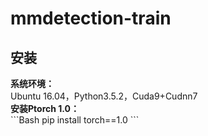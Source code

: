 # mmdetection-train
<h2>安装</h2>
<strong>系统环境：</strong></br>
Ubuntu 16.04，Python3.5.2，Cuda9+Cudnn7</br>
<strong>安装Ptorch 1.0：</strong></br>
```Bash
pip install torch==1.0
```
